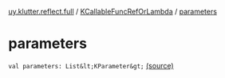 [uy.klutter.reflect.full](../index.md) / [KCallableFuncRefOrLambda](index.md) / [parameters](.)


# parameters
`val parameters: List&lt;KParameter&gt;` [(source)](https://github.com/kohesive/klutter/blob/master/reflect-full-jdk6/src/main/kotlin/uy/klutter/reflect/full/KT-9005.kt#L32)


